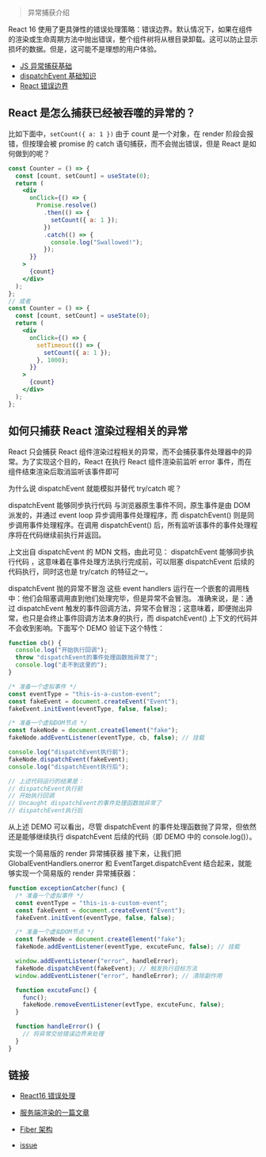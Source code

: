 > 异常捕获介绍

React 16 使用了更具弹性的错误处理策略：错误边界。默认情况下，如果在组件的渲染或生命周期方法中抛出错误，整个组件树将从根目录卸载。这可以防止显示损坏的数据。但是，这可能不是理想的用户体验。

- [JS 异常捕获基础](https://github.com/lizuncong/mini-react/blob/master/docs/%E5%BC%82%E5%B8%B8/JS%E5%BC%82%E5%B8%B8%E6%8D%95%E8%8E%B7%E5%9F%BA%E7%A1%80.md)
- [dispatchEvent 基础知识]()
- [React 错误边界]()

## React 是怎么捕获已经被吞噬的异常的？

比如下面中，`setCount({ a: 1 })` 由于 count 是一个对象，在 render 阶段会报错，但按理会被 promise 的 catch 语句捕获，而不会抛出错误，但是 React 是如何做到的呢？

```jsx
const Counter = () => {
  const [count, setCount] = useState(0);
  return (
    <div
      onClick={() => {
        Promise.resolve()
          .then(() => {
            setCount({ a: 1 });
          })
          .catch(() => {
            console.log("Swallowed!");
          });
      }}
    >
      {count}
    </div>
  );
};
// 或者
const Counter = () => {
  const [count, setCount] = useState(0);
  return (
    <div
      onClick={() => {
        setTimeout(() => {
          setCount({ a: 1 });
        }, 1000);
      }}
    >
      {count}
    </div>
  );
};
```

## 如何只捕获 React 渲染过程相关的异常

React 只会捕获 React 组件渲染过程相关的异常，而不会捕获事件处理器中的异常。为了实现这个目的，React 在执行 React 组件渲染前监听 error 事件，而在组件结束渲染后取消监听该事件即可

为什么说 dispatchEvent 就能模拟并替代 try/catch 呢？

dispatchEvent 能够同步执行代码
与浏览器原生事件不同，原生事件是由 DOM 派发的，并通过 event loop 异步调用事件处理程序，而 dispatchEvent() 则是同步调用事件处理程序。在调用 dispatchEvent() 后，所有监听该事件的事件处理程序将在代码继续前执行并返回。

上文出自 dispatchEvent 的 MDN 文档，由此可见： dispatchEvent 能够同步执行代码 ，这意味着在事件处理方法执行完成前，可以阻塞 dispatchEvent 后续的代码执行，同时这也是 try/catch 的特征之一。

dispatchEvent 抛的异常不冒泡
这些 event handlers 运行在一个嵌套的调用栈中：他们会阻塞调用直到他们处理完毕，但是异常不会冒泡。
准确来说，是：通过 dispatchEvent 触发的事件回调方法，异常不会冒泡；这意味着，即便抛出异常，也只是会终止事件回调方法本身的执行，而 dispatchEvent() 上下文的代码并不会收到影响。下面写个 DEMO 验证下这个特性：

```js
function cb() {
  console.log("开始执行回调");
  throw "dispatchEvent的事件处理函数抛异常了";
  console.log("走不到这里的");
}

/* 准备一个虚拟事件 */
const eventType = "this-is-a-custom-event";
const fakeEvent = document.createEvent("Event");
fakeEvent.initEvent(eventType, false, false);

/* 准备一个虚拟DOM节点 */
const fakeNode = document.createElement("fake");
fakeNode.addEventListener(eventType, cb, false); // 挂载

console.log("dispatchEvent执行前");
fakeNode.dispatchEvent(fakeEvent);
console.log("dispatchEvent执行后");

// 上述代码运行的结果是：
// dispatchEvent执行前
// 开始执行回调
// Uncaught dispatchEvent的事件处理函数抛异常了
// dispatchEvent执行后
```

从上述 DEMO 可以看出，尽管 dispatchEvent 的事件处理函数抛了异常，但依然还是能够继续执行 dispatchEvent 后续的代码（即 DEMO 中的 console.log()）。

实现一个简易版的 render 异常捕获器
接下来，让我们把 GlobalEventHandlers.onerror 和 EventTarget.dispatchEvent 结合起来，就能够实现一个简易版的 render 异常捕获器：

```js
function exceptionCatcher(func) {
  /* 准备一个虚拟事件 */
  const eventType = "this-is-a-custom-event";
  const fakeEvent = document.createEvent("Event");
  fakeEvent.initEvent(eventType, false, false);

  /* 准备一个虚拟DOM节点 */
  const fakeNode = document.createElement("fake");
  fakeNode.addEventListener(eventType, excuteFunc, false); // 挂载

  window.addEventListener("error", handleError);
  fakeNode.dispatchEvent(fakeEvent); // 触发执行目标方法
  window.addEventListener("error", handleError); // 清除副作用

  function excuteFunc() {
    func();
    fakeNode.removeEventListener(evtType, excuteFunc, false);
  }

  function handleError() {
    // 将异常交给错误边界来处理
  }
}
```

## 链接

- [React16 错误处理](https://zh-hans.reactjs.org/blog/2017/07/26/error-handling-in-react-16.html)
- [服务端渲染的一篇文章](https://medium.com/@aickin/whats-new-with-server-side-rendering-in-react-16-9b0d78585d67)
- [Fiber 架构](https://code.facebook.com/posts/1716776591680069/react-16-a-look-inside-an-api-compatible-rewrite-of-our-frontend-ui-library/)

- [issue](https://github.com/facebook/react/issues/4982)
